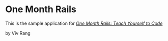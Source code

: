 # One Month Rails

This is the sample application for 
[*One Month Rails: Teach Yourself to Code*](http://onemonthrails.com)

by Viv Rang